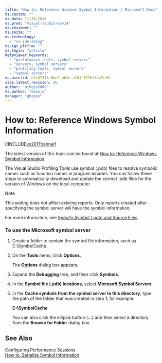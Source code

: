 ```yaml
---
title: "How to: Reference Windows Symbol Information | Microsoft Docs"
ms.custom: ""
ms.date: 11/15/2016
ms.prod: "visual-studio-dev14"
ms.reviewer: ""
ms.suite: ""
ms.technology: 
  - "vs-ide-debug"
ms.tgt_pltfrm: ""
ms.topic: "article"
helpviewer_keywords: 
  - "performance tools, symbol servers"
  - "servers, symbol servers"
  - "profiling tools, symbol servers"
  - "symbol servers"
ms.assetid: b7c67318-6be2-4b1e-a161-077b1f4a7c30
caps.latest.revision: 26
author: "mikejo5000"
ms.author: "mikejo"
manager: "ghogen"
---
```

# How to: Reference Windows Symbol Information
[!INCLUDE[vs2017banner](../includes/vs2017banner.md)]

The latest version of this topic can be found at [How to: Reference Windows Symbol Information](https://docs.microsoft.com/visualstudio/profiling/how-to-reference-windows-symbol-information).  
  
The Visual Studio Profiling Tools use symbol (.pdb) files to resolve symbolic names such as function names in program binaries. You can follow these steps to automatically download and update the correct .pdb files for the version of Windows on the local computer.  
  
> [!NOTE]
>  This setting does not affect existing reports. Only reports created after specifying the symbol server will have the symbol information.  
  
 For more information, see [Specify Symbol (.pdb) and Source Files](../debugger/specify-symbol-dot-pdb-and-source-files-in-the-visual-studio-debugger.md).  
  
### To use the Microsoft symbol server  
  
1.  Create a folder to contain the symbol file information, such as C:\SymbolCache.  
  
2.  On the **Tools** menu, click **Options**.  
  
     The **Options** dialog box appears.  
  
3.  Expand the **Debugging** tree, and then click **Symbols**.  
  
4.  In the **Symbol file (.pdb) locations**, select **Microsoft Symbol Servers**  
  
5.  In the **Cache symbols from the symbol server to this directory**, type the path of the folder that was created in step 1, for example:  
  
     **C:\SymbolCache**  
  
     You can also click the ellipsis button (**...**) and then select a directory from the **Browse for Folder** dialog box.  
  
## See Also  
 [Configuring Performance Sessions](../profiling/configuring-performance-sessions.md)   
 [How to: Serialize Symbol Information](../profiling/how-to-serialize-symbol-information.md)



